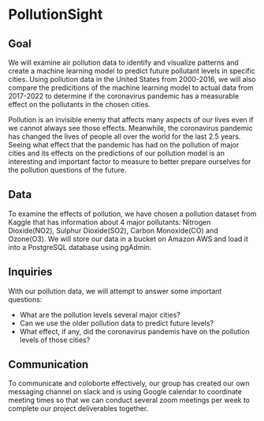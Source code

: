 # PollutionSight
## Goal 
We will examine air pollution data to identify and visualize patterns and create a machine learning model to predict future pollutant levels in specific cities. Using pollution data in the United States from 2000-2016, we will also compare the predicitions of the machine learning model to actual data from 2017-2022 to determine if the coronavirus pandemic has a measurable effect on the pollutants in the chosen cities.

Pollution is an invisible enemy that affects many aspects of our lives even if we cannot always see those effects. Meanwhile, the coronavirus pandemic has changed the lives of people all over the world for the last 2.5 years. Seeing what effect that the pandemic has had on the pollution of major cities and its effects on the predictions of our pollution model is an interesting and important factor to measure to better prepare ourselves for the pollution questions of the future. 

## Data
To examine the effects of pollution, we have chosen a pollution dataset from Kaggle that has information about 4 major pollutants: Nitrogen Dioxide(NO2), Sulphur Dioxide(SO2), Carbon Monoxide(CO) and Ozone(O3). We will store our data in a bucket on Amazon AWS and load it into a PostgreSQL database using pgAdmin.

## Inquiries
With our pollution data, we will attempt to answer some important questions:

* What are the pollution levels several major cities?
* Can we use the older pollution data to predict future levels?
* What effect, if any, did the coronavirus pandemis have on the pollution levels of those cities?

## Communication
To communicate and coloborte effectively, our group has created our own messaging channel on slack and is using Google calendar to coordinate meeting times so that we can conduct several zoom meetings  per week to complete our project deliverables together.